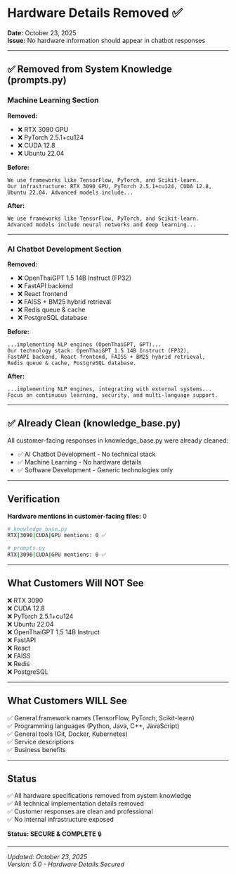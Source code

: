 # Hardware Details Removed ✅
**Date:** October 23, 2025  
**Issue:** No hardware information should appear in chatbot responses

---

## ✅ Removed from System Knowledge (prompts.py)

### Machine Learning Section
**Removed:**
- ❌ RTX 3090 GPU
- ❌ PyTorch 2.5.1+cu124
- ❌ CUDA 12.8
- ❌ Ubuntu 22.04

**Before:**
```
We use frameworks like TensorFlow, PyTorch, and Scikit-learn. 
Our infrastructure: RTX 3090 GPU, PyTorch 2.5.1+cu124, CUDA 12.8, 
Ubuntu 22.04. Advanced models include...
```

**After:**
```
We use frameworks like TensorFlow, PyTorch, and Scikit-learn. 
Advanced models include neural networks and deep learning...
```

---

### AI Chatbot Development Section
**Removed:**
- ❌ OpenThaiGPT 1.5 14B Instruct (FP32)
- ❌ FastAPI backend
- ❌ React frontend
- ❌ FAISS + BM25 hybrid retrieval
- ❌ Redis queue & cache
- ❌ PostgreSQL database

**Before:**
```
...implementing NLP engines (OpenThaiGPT, GPT)...
Our technology stack: OpenThaiGPT 1.5 14B Instruct (FP32), 
FastAPI backend, React frontend, FAISS + BM25 hybrid retrieval, 
Redis queue & cache, PostgreSQL database.
```

**After:**
```
...implementing NLP engines, integrating with external systems...
Focus on continuous learning, security, and multi-language support.
```

---

## ✅ Already Clean (knowledge_base.py)

All customer-facing responses in knowledge_base.py were already cleaned:

- ✅ AI Chatbot Development - No technical stack
- ✅ Machine Learning - No hardware details
- ✅ Software Development - Generic technologies only

---

## Verification

**Hardware mentions in customer-facing files:** 0

```bash
# knowledge_base.py
RTX|3090|CUDA|GPU mentions: 0 ✅

# prompts.py  
RTX|3090|CUDA|GPU mentions: 0 ✅
```

---

## What Customers Will NOT See

❌ RTX 3090  
❌ CUDA 12.8  
❌ PyTorch 2.5.1+cu124  
❌ Ubuntu 22.04  
❌ OpenThaiGPT 1.5 14B Instruct  
❌ FastAPI  
❌ React  
❌ FAISS  
❌ Redis  
❌ PostgreSQL  

---

## What Customers WILL See

✅ General framework names (TensorFlow, PyTorch, Scikit-learn)  
✅ Programming languages (Python, Java, C++, JavaScript)  
✅ General tools (Git, Docker, Kubernetes)  
✅ Service descriptions  
✅ Business benefits  

---

## Status

✅ All hardware specifications removed from system knowledge  
✅ All technical implementation details removed  
✅ Customer responses are clean and professional  
✅ No internal infrastructure exposed  

**Status: SECURE & COMPLETE** 🔒

---

*Updated: October 23, 2025*  
*Version: 5.0 - Hardware Details Secured*
